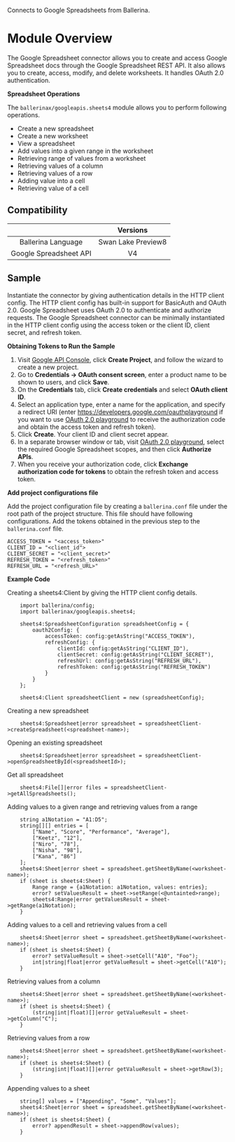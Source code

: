 Connects to Google Spreadsheets from Ballerina.

# Module Overview

The Google Spreadsheet connector allows you to create and access Google Spreadsheet docs through the Google Spreadsheet REST API. It also allows you to create, access, modify, and delete worksheets. It handles OAuth 2.0 authentication.

**Spreadsheet Operations**

The `ballerinax/googleapis.sheets4` module allows you to perform following operations.

- Create a new spreadsheet
- Create a new worksheet
- View a spreadsheet
- Add values into a given range in the worksheet
- Retrieving range of values from a worksheet
- Retrieving values of a column 
- Retrieving values of a row
- Adding value into a cell
- Retrieving value of a cell

## Compatibility

|                             |       Versions              |
|:---------------------------:|:---------------------------:|
| Ballerina Language          |     Swan Lake Preview8      |
| Google Spreadsheet API      |             V4              |

## Sample

Instantiate the connector by giving authentication details in the HTTP client config. The HTTP client config has built-in support for BasicAuth and OAuth 2.0. Google Spreadsheet uses OAuth 2.0 to authenticate and authorize requests. The Google Spreadsheet connector can be minimally instantiated in the HTTP client config using the access token or the client ID, client secret, and refresh token.

**Obtaining Tokens to Run the Sample**

1. Visit [Google API Console](https://console.developers.google.com), click **Create Project**, and follow the wizard to create a new project.
2. Go to **Credentials -> OAuth consent screen**, enter a product name to be shown to users, and click **Save**.
3. On the **Credentials** tab, click **Create credentials** and select **OAuth client ID**. 
4. Select an application type, enter a name for the application, and specify a redirect URI (enter https://developers.google.com/oauthplayground if you want to use 
[OAuth 2.0 playground](https://developers.google.com/oauthplayground) to receive the authorization code and obtain the 
access token and refresh token). 
5. Click **Create**. Your client ID and client secret appear. 
6. In a separate browser window or tab, visit [OAuth 2.0 playground](https://developers.google.com/oauthplayground), select the required Google Spreadsheet scopes, and then click **Authorize APIs**.
7. When you receive your authorization code, click **Exchange authorization code for tokens** to obtain the refresh token and access token. 

**Add project configurations file**

Add the project configuration file by creating a `ballerina.conf` file under the root path of the project structure.
This file should have following configurations. Add the tokens obtained in the previous step to the `ballerina.conf` file.

```
ACCESS_TOKEN = "<access_token>"
CLIENT_ID = "<client_id">
CLIENT_SECRET = "<client_secret>"
REFRESH_TOKEN = "<refresh_token>"
REFRESH_URL = "<refresh_URL>"
```

**Example Code**

Creating a sheets4:Client by giving the HTTP client config details. 
```ballerina
    import ballerina/config;   
    import ballerinax/googleapis.sheets4;
   
    sheets4:SpreadsheetConfiguration spreadsheetConfig = {
        oauth2Config: {
            accessToken: config:getAsString("ACCESS_TOKEN"),
            refreshConfig: {
                clientId: config:getAsString("CLIENT_ID"),
                clientSecret: config:getAsString("CLIENT_SECRET"),
                refreshUrl: config:getAsString("REFRESH_URL"),
                refreshToken: config:getAsString("REFRESH_TOKEN")
            }
        }
    };
   
    sheets4:Client spreadsheetClient = new (spreadsheetConfig);
```

Creating a new spreadsheet
```ballerina
    sheets4:Spreadsheet|error spreadsheet = spreadsheetClient->createSpreadsheet(<spreadsheet-name>);
```

Opening an existing spreadsheet 
```ballerina
    sheets4:Spreadsheet|error spreadsheet = spreadsheetClient->openSpreadsheetById(<spreadsheetId>);
```

Get all spreadsheet 
```ballerina
    sheets4:File[]|error files = spreadsheetClient->getAllSpreadsheets();
```

Adding values to a given range and retrieving values from a range
```ballerina
    string a1Notation = "A1:D5";
    string[][] entries = [
        ["Name", "Score", "Performance", "Average"],
        ["Keetz", "12"],
        ["Niro", "78"],
        ["Nisha", "98"],
        ["Kana", "86"]
    ];
    sheets4:Sheet|error sheet = spreadsheet.getSheetByName(<worksheet-name>);
    if (sheet is sheets4:Sheet) {
        Range range = {a1Notation: a1Notation, values: entries};
        error? setValuesResult = sheet->setRange(<@untainted>range);
        sheets4:Range|error getValuesResult = sheet->getRange(a1Notation);
    } 
```

Adding values to a cell and retrieving values from a cell
```ballerina
    sheets4:Sheet|error sheet = spreadsheet.getSheetByName(<worksheet-name>);
    if (sheet is sheets4:Sheet) {
        error? setValueResult = sheet->setCell("A10", "Foo");
        int|string|float|error getValueResult = sheet->getCell("A10");
    }
```

Retrieving values from a column
```ballerina
    sheets4:Sheet|error sheet = spreadsheet.getSheetByName(<worksheet-name>);
    if (sheet is sheets4:Sheet) {
        (string|int|float)[]|error getValueResult = sheet->getColumn("C");
    }
```

Retrieving values from a row
```ballerina
    sheets4:Sheet|error sheet = spreadsheet.getSheetByName(<worksheet-name>);
    if (sheet is sheets4:Sheet) {
        (string|int|float)[]|error getValueResult = sheet->getRow(3);
    }
```

Appending values to a sheet
```ballerina
    string[] values = ["Appending", "Some", "Values"];
    sheets4:Sheet|error sheet = spreadsheet.getSheetByName(<worksheet-name>);
    if (sheet is sheets4:Sheet) {
        error? appendResult = sheet->appendRow(values);
    }
```

